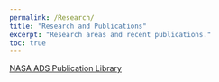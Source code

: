 ```yaml
---
permalink: /Research/
title: "Research and Publications"
excerpt: "Research areas and recent publications."
toc: true
---
```



[NASA ADS Publication Library](https://ui.adsabs.harvard.edu/public-libraries/r6ora761TSasD0yJkA3y-g)

